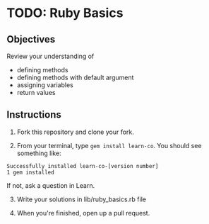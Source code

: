 
# TODO: Ruby Basics

## Objectives

Review your understanding of 

* defining methods 
* defining methods with default argument
* assigning variables
* return values


## Instructions

1. Fork this repository and clone your fork.

2. From your terminal, type `gem install learn-co`. You should see something like:

```
Successfully installed learn-co-[version number]
1 gem installed
```

If not, ask a question in Learn.


3. Write your solutions in lib/ruby_basics.rb file


4. When you're finished, open up a pull request.